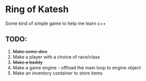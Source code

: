 Ring of Katesh
==============

Some kind of simple game to help me learn c++


TODO:
-----
1. ~~Make some dice~~
2. Make a player with a choice of race/class
3. ~~Make a baddy~~
4. Make a game engine - offload the main loop to engine object
5. Make an inventory container to store items
